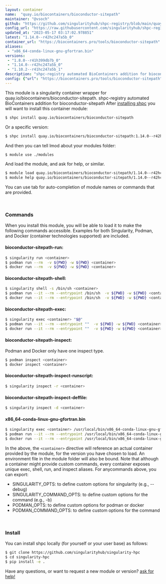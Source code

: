```yaml
---
layout: container
name:  "quay.io/biocontainers/bioconductor-sitepath"
maintainer: "@vsoch"
github: "https://github.com/singularityhub/shpc-registry/blob/main/quay.io/biocontainers/bioconductor-sitepath/container.yaml"
config_url: "https://raw.githubusercontent.com/singularityhub/shpc-registry/main/quay.io/biocontainers/bioconductor-sitepath/container.yaml"
updated_at: "2023-05-17 03:17:02.978851"
latest: "1.14.0--r42hc247a5b_0"
container_url: "https://biocontainers.pro/tools/bioconductor-sitepath"
aliases:
 - "x86_64-conda-linux-gnu-gfortran.bin"
versions:
 - "1.8.0--r41h399db7b_0"
 - "1.14.0--r42hc247a5b_0"
 - "1.10.2--r41hc247a5b_1"
description: "shpc-registry automated BioContainers addition for bioconductor-sitepath"
config: {"url": "https://biocontainers.pro/tools/bioconductor-sitepath", "maintainer": "@vsoch", "description": "shpc-registry automated BioContainers addition for bioconductor-sitepath", "latest": {"1.14.0--r42hc247a5b_0": "sha256:b3e570d3e634c1382fd8d3ca9642ab7994f4b041ae3c38cfac9fa0498fe082e4"}, "tags": {"1.8.0--r41h399db7b_0": "sha256:0d0cd4e4fd0ff11b5a99ab23a9659ab7326a252031675254ab1ce3deaa127eb6", "1.14.0--r42hc247a5b_0": "sha256:b3e570d3e634c1382fd8d3ca9642ab7994f4b041ae3c38cfac9fa0498fe082e4", "1.10.2--r41hc247a5b_1": "sha256:418818a12424c875a9d3d7f81eb3a654d5a09c0d906e8f273028dd7c04892f63"}, "docker": "quay.io/biocontainers/bioconductor-sitepath", "aliases": {"x86_64-conda-linux-gnu-gfortran.bin": "/usr/local/bin/x86_64-conda-linux-gnu-gfortran.bin"}}
---
```


This module is a singularity container wrapper for quay.io/biocontainers/bioconductor-sitepath.
shpc-registry automated BioContainers addition for bioconductor-sitepath
After [installing shpc](#install) you will want to install this container module:


```bash
$ shpc install quay.io/biocontainers/bioconductor-sitepath
```

Or a specific version:

```bash
$ shpc install quay.io/biocontainers/bioconductor-sitepath:1.14.0--r42hc247a5b_0
```

And then you can tell lmod about your modules folder:

```bash
$ module use ./modules
```

And load the module, and ask for help, or similar.

```bash
$ module load quay.io/biocontainers/bioconductor-sitepath/1.14.0--r42hc247a5b_0
$ module help quay.io/biocontainers/bioconductor-sitepath/1.14.0--r42hc247a5b_0
```

You can use tab for auto-completion of module names or commands that are provided.

<br>

### Commands

When you install this module, you will be able to load it to make the following commands accessible.
Examples for both Singularity, Podman, and Docker (container technologies supported) are included.

#### bioconductor-sitepath-run:

```bash
$ singularity run <container>
$ podman run --rm  -v ${PWD} -w ${PWD} <container>
$ docker run --rm  -v ${PWD} -w ${PWD} <container>
```

#### bioconductor-sitepath-shell:

```bash
$ singularity shell -s /bin/sh <container>
$ podman run --it --rm --entrypoint /bin/sh  -v ${PWD} -w ${PWD} <container>
$ docker run --it --rm --entrypoint /bin/sh  -v ${PWD} -w ${PWD} <container>
```

#### bioconductor-sitepath-exec:

```bash
$ singularity exec <container> "$@"
$ podman run --it --rm --entrypoint ""  -v ${PWD} -w ${PWD} <container> "$@"
$ docker run --it --rm --entrypoint ""  -v ${PWD} -w ${PWD} <container> "$@"
```

#### bioconductor-sitepath-inspect:

Podman and Docker only have one inspect type.

```bash
$ podman inspect <container>
$ docker inspect <container>
```

#### bioconductor-sitepath-inspect-runscript:

```bash
$ singularity inspect -r <container>
```

#### bioconductor-sitepath-inspect-deffile:

```bash
$ singularity inspect -d <container>
```


#### x86_64-conda-linux-gnu-gfortran.bin

```bash
$ singularity exec <container> /usr/local/bin/x86_64-conda-linux-gnu-gfortran.bin
$ podman run --it --rm --entrypoint /usr/local/bin/x86_64-conda-linux-gnu-gfortran.bin   -v ${PWD} -w ${PWD} <container> -c " $@"
$ docker run --it --rm --entrypoint /usr/local/bin/x86_64-conda-linux-gnu-gfortran.bin   -v ${PWD} -w ${PWD} <container> -c " $@"
```



In the above, the `<container>` directive will reference an actual container provided
by the module, for the version you have chosen to load. An environment file in the
module folder will also be bound. Note that although a container
might provide custom commands, every container exposes unique exec, shell, run, and
inspect aliases. For anycommands above, you can export:

 - SINGULARITY_OPTS: to define custom options for singularity (e.g., --debug)
 - SINGULARITY_COMMAND_OPTS: to define custom options for the command (e.g., -b)
 - PODMAN_OPTS: to define custom options for podman or docker
 - PODMAN_COMMAND_OPTS: to define custom options for the command

<br>

### Install

You can install shpc locally (for yourself or your user base) as follows:

```bash
$ git clone https://github.com/singularityhub/singularity-hpc
$ cd singularity-hpc
$ pip install -e .
```

Have any questions, or want to request a new module or version? [ask for help!](https://github.com/singularityhub/singularity-hpc/issues)